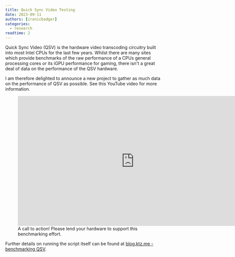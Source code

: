 ```yaml
---
title: Quick Sync Video Testing
date: 2023-09-11
authors: [ironicbadger]
categories:
  - research
readtime: 2
---
```


Quick Sync Video (QSV) is the hardware video transcoding circuitry built into most Intel CPUs for the last few years. Whilst there are many sites which provide benchmarks of the raw performance of a CPUs general processing cores or its iGPU performance for gaming, there isn't a great deal of data on the performance of the QSV hardware.

I am therefore delighted to announce a new project to gather as much data on the performance of QSV as possible. See this YouTube video for more information. 

<p align="center">
<figure markdown>
<iframe width="740" height="415" src="https://www.youtube.com/embed/ceUIUyZwchY?si=ahj8O6553YoGiWds" title="YouTube video player" frameborder="0" allow="accelerometer; autoplay; clipboard-write; encrypted-media; gyroscope; picture-in-picture; web-share" allowfullscreen></iframe>
<figcaption>A call to action! Please lend your hardware to support this benchmarking effort.</figcaption>
</figure>
</p>

Further details on running the script itself can be found at [blog.ktz.me - benchmarking QSV](https://blog.ktz.me/i-need-your-help-with-intel-quick-sync-benchmarking/).
